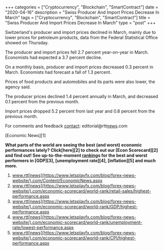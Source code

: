 +++
categories = ["Cryptocurrency", "Blockchain", "SmartContract"]
date = "2020-04-16"
description = "Swiss Producer And Import Prices Decrease In March"
tags = ["Cryptocurrency", "Blockchain", "SmartContract"]
title = "Swiss Producer And Import Prices Decrease In March"
type = "post"
+++

Switzerland's producer and import prices declined in March, mainly due
to lower prices for petroleum products, data from the Federal
Statistical Office showed on Thursday.

The producer and import prices fell 2.7 percent year-on-year in March.
Economists had expected a 3.7 percent decline.

On a monthly basis, producer and import prices decreased 0.3 percent in
March. Economists had forecast a fall of 1.3 percent.

Prices of food products and automobiles and its parts were also lower,
the agency said.

The producer prices declined 1.4 percent annually in March, and
decreased 0.1 percent from the previous month.

Import prices dropped 5.2 percent from last year and 0.8 percent from
the previous month.

For comments and feedback [contact](https://www.playgroundfx.com/contact/): editorial@rtt[news](https://www.letsplayfx.com/blog/forex-news-website/).com

[Economic News][1]

 **What parts of the world are seeing the best (and worst) economic
performances lately? Click[here][2] to check out our [Econ Scorecard][2]
and find out! See up-to-the-moment [ranking](https://www.playgroundfx.com/blog/crypto-exchange-ranking/)s for the best and worst
performers in [GDP][3], [unemployment rate][4], [inflation][5] and much
more.**

   1. www.rtt[news](https://www.letsplayfx.com/blog/forex-news-website/).com/Content/EconomicNews.aspx
   2. www.rtt[news](https://www.letsplayfx.com/blog/forex-news-website/).com/economic-scorecard/world-rank/retail-sales/highest-performance.aspx
   3. www.rtt[news](https://www.letsplayfx.com/blog/forex-news-website/).com/economic-scorecard/world-rank/GDP/highest-performance.aspx
   4. www.rtt[news](https://www.letsplayfx.com/blog/forex-news-website/).com/economic-scorecard/world-rank/unemployment-rate/lowest-performance.aspx
   5. www.rtt[news](https://www.letsplayfx.com/blog/forex-news-website/).com/economic-scorecard/world-rank/CPI/highest-performance.aspx